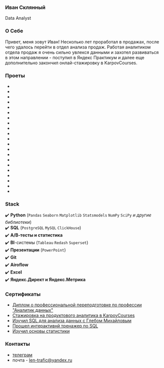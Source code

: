 ### Иван Склянный
Data Analyst


### О Себе
Привет, меня зовут Иван! Несколько лет проработал в продажах, после чего удалось перейти в отдел анализа продаж. Работая аналитиком отдела продаж я очень сильно увлекся данными и захотел развиваться в этом направлении - поступил в Яндекс Практикум и далее еще дополнительно закончил онлай-стажировку в KarpovCourses.


### Проеты
-
-
-
-
-
-
-
-
-
-
-
-
-
-
-
-
-
-
-
-
-


### Stack
:heavy_check_mark: **Python** (`Pandas` `Seaborn` `Matplotlib` `Statsmodels` `NumPy` `SciPy` *и другие библиотеки*) </br>
:heavy_check_mark: **SQL** (`PostgreSQL` `MySQL` `ClickHouse`) </br>
:heavy_check_mark: **А/В-тесты и статистика** </br>
:heavy_check_mark: **BI**-системы (`Tableau` `Redash` `Superset`) </br>
:heavy_check_mark: **Презентации** (`PowerPoint`) </br>
:heavy_check_mark: **Git** </br>
:heavy_check_mark: **Airoflow** </br>
:heavy_check_mark: **Excel** </br>
:heavy_check_mark: **Яндекс.Директ и Яндекс.Метрика** </br>


### Сертификаты
- [Диплом о профессиональной переподготовке по профессии "Аналитик данных"](https://disk.yandex.ru/i/UGBVGsNG5U3DkQ)
- [Стажировка на продуктового аналитика в KarpovCourses](https://disk.yandex.ru/i/SW2M_z8rVTApeQ)
- [Изучил SQL для анализа данных с Глебом Михайловым](https://disk.yandex.ru/i/WLscsAtng42w3w)
- [Прошел интерактивнй тренажер по SQL](https://disk.yandex.ru/i/51hzXH26JX5wBA)
- [Изучил основы статистики](https://disk.yandex.ru/i/FInDmFeVTiYkBg)


### Контакты
- [телеграм](https://t.me/ivan_skl88)
- почта - <len-trafic@yandex.ru>

